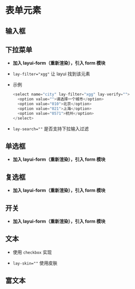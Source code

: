# 表单元素

## 输入框

## 下拉菜单

*   **加入 layui-form（重新渲染），引入 form 模块**

*   `lay-filter="xgg"` 让 layui 找到该元素

*   示例

    ```javascript
    <select name="city" lay-filter="xgg" lay-verify="">
      <option value="">请选择一个城市</option>
      <option value="010">北京</option>
      <option value="021">上海</option>
      <option value="0571">杭州</option>
    </select>
    ```

*   `lay-search=""` 是否支持下拉输入过滤

## 单选框

*   **加入 layui-form（重新渲染），引入 form 模块**

## 复选框

*   **加入 layui-form（重新渲染），引入 form 模块**

## 开关

*   **加入 layui-form（重新渲染），引入 form 模块**

## 文本

*   使用 `checkbox` 实现

*   `lay-skin=""` 使用皮肤

## 富文本
